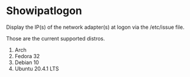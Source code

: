 # Showipatlogon
Display the IP(s) of the network adapter(s) at logon via the /etc/issue file.

Those are the current supported distros.

1. Arch
2. Fedora 32
3. Debian 10
4. Ubuntu 20.4.1 LTS
